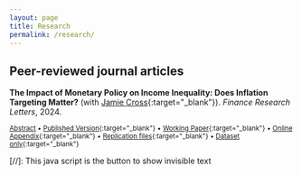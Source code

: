```yaml
---
layout: page
title: Research
permalink: /research/
---
```


##  Peer-reviewed journal articles


**The Impact of Monetary Policy on Income Inequality: Does Inflation Targeting Matter?** (with [Jamie Cross](https://jamiecross.com.au/){:target="_blank"}). *Finance Research Letters*, 2024.

<small><a href="#/" onclick="visib('inflation')">Abstract</a> &bull; [Published Version](https://doi.org/10.1016/j.frl.2024.105006){:target="_blank"} &bull; [Working Paper](https://drive.google.com/file/d/1c_HjmrjTVkpLrtwF3r4N_23EdxTgejql/view?usp=sharing){:target="_blank"} &bull; [Online Appendix](https://ars.els-cdn.com/content/image/1-s2.0-S1544612324000369-mmc1.pdf){:target="_blank"} &bull; [Replication files](){:target="_blank"} &bull; [Dataset only](https://docs.google.com/spreadsheets/d/1PzurYWtq6QZwF3tiTzr2_cKPXQbx2lti/edit?usp=sharing&ouid=113994283449240552751&rtpof=true&sd=true){:target="_blank"} </small>

<div id="inflation" style="display: none; text-align: justify; line-height: 1.1"><small>
Does inflation targeting affect the nexus between monetary policy and income inequality? Estimated country-specific structural vector autoregression models across the G7 economies show that contractionary monetary policy shocks increase income inequality when using a long period of data from 1974-2019. However, controlling for the adoption of inflation targeting reduces the size of this effect in Japan and the UK, and it disappears altogether in Canada and the US. This suggests that country-specific inflation targeting may mitigate the inequality-inducing effects of unanticipated monetary contractions. In contrast, mixed evidence is found for Eurozone countries: France, Germany, and Italy.
</small></div>

[//]: This java script is the button to show invisible text
<script>
 function visib(id) {
  var x = document.getElementById(id);
  if (x.style.display === "block") {
    x.style.display = "none";
  } else {
    x.style.display = "block";
  }
}
</script>
